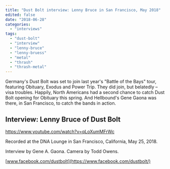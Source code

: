 ```yaml
---
title: "Dust Bolt interview: Lenny Bruce in San Francisco, May 2018"
edited: false
date: "2018-06-28"
categories:
  - "interviews"
tags:
  - "dust-bolt"
  - "interview"
  - "lenny-bruce"
  - "lenny-bruess"
  - "metal"
  - "thrash"
  - "thrash-metal"
---
```


Germany's Dust Bolt was set to join last year's "Battle of the Bays" tour, featuring Obituary, Exodus and Power Trip. They did join, but belatedly – visa troubles. Happily, North Americans had a second chance to catch Dust Bolt opening for Obituary this spring. And Hellbound's Gene Gaona was there, in San Francisco, to catch the bands in action.

## Interview: Lenny Bruce of Dust Bolt

https://www.youtube.com/watch?v=qLoXumMFrWc

Recorded at the DNA Lounge in San Francisco, California, May 25, 2018.

Interview by Gene A. Gaona. Camera by Todd Owens.

[www.facebook.com/dustbolt](https://www.facebook.com/dustbolt/)

